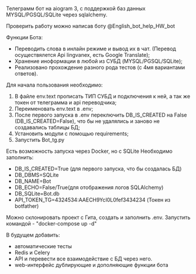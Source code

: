 Телеграмм бот на aiogram 3, с поддержкой баз данных MYSQL/PGSQL/SQLite через sqlalchemy.

Проверить работу можно написав боту @English_bot_help_HW_bot

Функции Бота:

* Переводить слова в инлайн режиме и вывод их в чат. (Перевод осуществялется Api lingvanex, есть Google Translate);
* Хранение иноформации в любой из СУБД (MYSQL/PGSQL/SQLite);
* Реализовано прохождение разного рода тестов (с 4мя вариантами ответов).


Для начала пользования необходимо:
1) В файле env.text прописать ТИП СУБД и подключения к ней, а так же токен от телеграмма и api переводчика;
2) Переименовать env.text в .env;
3) После первого запуска в .env переключить DB_IS_CREATED на False (DB_IS_CREATED=False),
что бы не удалялись и заново не создавались таблицы БД;
4) Установить модули с помощью requirements;
5) Запустить Bot_tg.py

Есть возможность запуска через Docker, но с SQLite
Необходимо заполнить:
 - DB_IS_CREATED=True (для первого запуска, что бы создалась БД)
 - DB_DBMS=SQLite
 - DB_NAME=Bot
 - DB_ECHO=False/True(для отображения логов SQLAlchemy)
 - DB_SQLite=Bot.db
 - API_TOKEN_TG=4324534:AAECH9YcI0L0fef3434234 (Токен из botfather)

Можно склонировать проект с Гита, создать и заполнить .env.
Запустить командой - "docker-compose up -d"


В будущем добавить:

-  автоматические тесты
-  Redis и Celery
-  API и перевести все взаимодействие с БД через него.
-  web-интерфейс дублирующие и дополняющие функции бота
